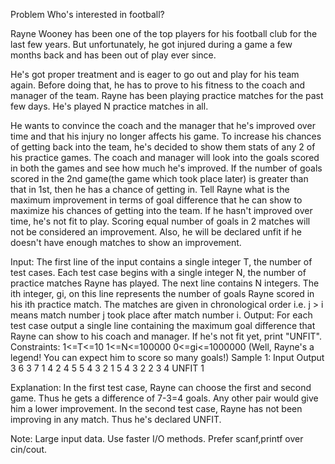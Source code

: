 Problem
Who's interested in football?

Rayne Wooney has been one of the top players for his football club for the last few years. But unfortunately, he got injured during a game a few months back and has been out of play ever since.

He's got proper treatment and is eager to go out and play for his team again. Before doing that, he has to prove to his fitness to the coach and manager of the team. Rayne has been playing practice matches for the past few days. He's played N practice matches in all.

He wants to convince the coach and the manager that he's improved over time and that his injury no longer affects his game. To increase his chances of getting back into the team, he's decided to show them stats of any 2 of his practice games. The coach and manager will look into the goals scored in both the games and see how much he's improved. If the number of goals scored in the 2nd game(the game which took place later) is greater than that in 1st, then he has a chance of getting in. Tell Rayne what is the maximum improvement in terms of goal difference that he can show to maximize his chances of getting into the team. If he hasn't improved over time, he's not fit to play. Scoring equal number of goals in 2 matches will not be considered an improvement. Also, he will be declared unfit if he doesn't have enough matches to show an improvement.

Input:
The first line of the input contains a single integer T, the number of test cases. Each test case begins with a single integer N, the number of practice matches Rayne has played.
The next line contains N integers. The ith integer, gi, on this line represents the number of goals Rayne scored in his ith practice match. The matches are given in chronological order i.e. j > i means match number j took place after match number i.
Output:
For each test case output a single line containing the maximum goal difference that Rayne can show to his coach and manager. If he's not fit yet, print "UNFIT".
Constraints:
1<=T<=10
1<=N<=100000
0<=gi<=1000000 (Well, Rayne's a legend! You can expect him to score so many goals!)
Sample 1:
Input
Output
3
6
3 7 1 4 2 4
5
5 4 3 2 1
5
4 3 2 2 3
4
UNFIT
1

Explanation:
In the first test case, Rayne can choose the first and second game. Thus he gets a difference of 7-3=4 goals. Any other pair would give him a lower improvement. In the second test case, Rayne has not been improving in any match. Thus he's declared UNFIT.

Note: Large input data. Use faster I/O methods. Prefer scanf,printf over cin/cout.

